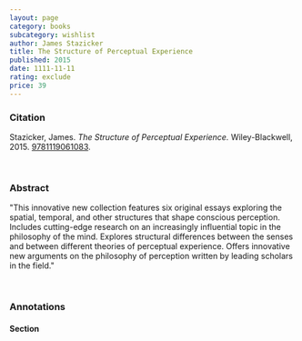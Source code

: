 ```yaml
---
layout: page
category: books
subcategory: wishlist
author: James Stazicker
title: The Structure of Perceptual Experience
published: 2015
date: 1111-11-11
rating: exclude
price: 39
---
```


### Citation

Stazicker, James. *The Structure of Perceptual Experience.* Wiley-Blackwell, 2015. [9781119061083](https://www.wiley.com/en-gb/The+Structure+of+Perceptual+Experience-p-9781119061083).

<br>

### Abstract

"This innovative new collection features six original essays exploring the spatial, temporal, and other structures that shape conscious perception. Includes cutting-edge research on an increasingly influential topic in the philosophy of the mind. Explores structural differences between the senses and between different theories of perceptual experience. Offers innovative new arguments on the philosophy of perception written by leading scholars in the field."

<br>

### Annotations

#### Section

<br>
